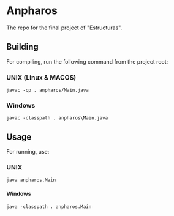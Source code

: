 # Anpharos
The repo for the final project of "Estructuras".


## Building
For compiling, run the following command from the project root:

### UNIX (Linux & MACOS)
```
javac -cp . anpharos/Main.java
```

### Windows
```
javac -classpath . anpharos\Main.java
```

## Usage
For running, use:

### UNIX
```
java anpharos.Main
```

#### Windows
```
java -classpath . anpharos.Main
```

